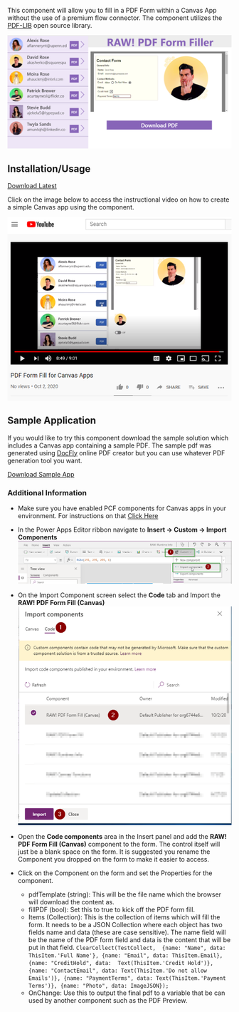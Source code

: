 This component will allow you to fill in a PDF Form within a Canvas App without the use of a premium flow connector.  The component utilizes the [PDF-LIB](https://pdf-lib.js.org/) open source library.

![PDF Form Fill for Canvas](./images/PDFFormFill.png)

## Installation/Usage

[Download Latest](https://github.com/rwilson504/PCFControls/releases/latest/download/RAWPDFFormFillCanvas_managed.zip)

Click on the image below to access the instructional video on how to create a simple Canvas app using the component.

[![Instruction Video](./images/YouTube.png)](https://www.youtube.com/watch?v=b-jn_qPPcVs)

## Sample Application
If you would like to try this component download the sample solution which includes a Canvas app containing a sample PDF.  The sample pdf was generated using [DocFly](https://www.docfly.com/) online PDF creator but you can use whatever PDF generation tool you want.

[Download Sample App](https://github.com/rwilson504/PCFControls/raw/master/PDFFormFillCanvas/Sample/PDFFormFiller_1_0_0_1_managed.zip)

### Additional Information

* Make sure you have enabled PCF components for Canvas apps in your environment.  For instructions on that [Click Here](https://docs.microsoft.com/en-us/powerapps/developer/component-framework/component-framework-for-canvas-apps)

* In the Power Apps Editor ribbon navigate to **Insert -> Custom -> Import Components**
    ![Import Component](./images/ImportComponent.png)

* On the Import Component screen select the **Code** tab and Import the **RAW! PDF Form Fill (Canvas)**
    ![Import Component](./images/ImportComponentFromCode.png)

* Open the **Code components** area in the Insert panel and add the **RAW! PDF Form Fill (Canvas)** component to the form.  The control itself will just be a blank space on the form.  It is suggested you rename the Component you dropped on the form to make it easier to access.

* Click on the Component on the form and set the Properties for the component.
    * pdfTemplate (string): This will be the file name which the browser will download the content as.
    * fillPDF (bool): Set this to true to kick off the PDF form fill.
    * Items (Collection): This is the collection of items which will fill the form.  It needs to be a JSON Collection where each object has two fields name and data (these are case sensitive).  The name field will be the name of the PDF form field and data is the content that will be put in that field.
    ``
        ClearCollect(TestCollect, 
        {name: "Name", data: ThisItem.'Full Name'},
        {name: "Email", data: ThisItem.Email},
        {name: "CreditHold", data:  Text(ThisItem.'Credit Hold')},
        {name: "ContactEmail", data: Text(ThisItem.'Do not allow Emails')},
        {name: "PaymentTerms", data: Text(ThisItem.'Payment Terms')},
        {name: "Photo", data: ImageJSON});
    ``
    * OnChange: Use this to output the final pdf to a variable that be can used by another component such as the PDF Preview.
